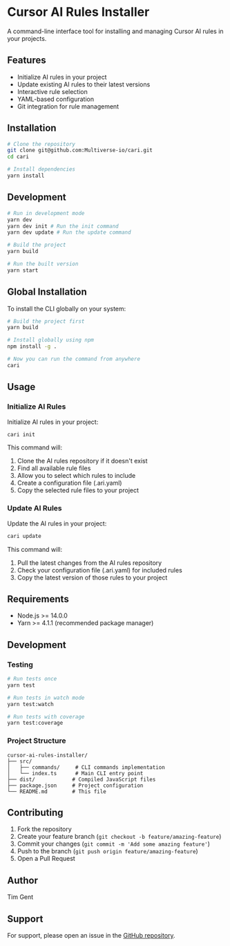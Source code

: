 # Cursor AI Rules Installer

A command-line interface tool for installing and managing Cursor AI rules in your projects.

## Features

- Initialize AI rules in your project
- Update existing AI rules to their latest versions
- Interactive rule selection
- YAML-based configuration
- Git integration for rule management

## Installation

```bash
# Clone the repository
git clone git@github.com:Multiverse-io/cari.git
cd cari

# Install dependencies
yarn install
```

## Development

```bash
# Run in development mode
yarn dev
yarn dev init # Run the init command
yarn dev update # Run the update command

# Build the project
yarn build

# Run the built version
yarn start
```

## Global Installation

To install the CLI globally on your system:

```bash
# Build the project first
yarn build

# Install globally using npm
npm install -g .

# Now you can run the command from anywhere
cari
```

## Usage

### Initialize AI Rules

Initialize AI rules in your project:

```bash
cari init
```

This command will:
1. Clone the AI rules repository if it doesn't exist
2. Find all available rule files
3. Allow you to select which rules to include
4. Create a configuration file (.ari.yaml)
5. Copy the selected rule files to your project

### Update AI Rules

Update the AI rules in your project:

```bash
cari update
```

This command will:
1. Pull the latest changes from the AI rules repository
2. Check your configuration file (.ari.yaml) for included rules
3. Copy the latest version of those rules to your project

## Requirements

- Node.js >= 14.0.0
- Yarn >= 4.1.1 (recommended package manager)

## Development

### Testing

```bash
# Run tests once
yarn test

# Run tests in watch mode
yarn test:watch

# Run tests with coverage
yarn test:coverage
```

### Project Structure

```
cursor-ai-rules-installer/
├── src/
│   ├── commands/     # CLI commands implementation
│   └── index.ts      # Main CLI entry point
├── dist/            # Compiled JavaScript files
├── package.json     # Project configuration
└── README.md        # This file
```

## Contributing

1. Fork the repository
2. Create your feature branch (`git checkout -b feature/amazing-feature`)
3. Commit your changes (`git commit -m 'Add some amazing feature'`)
4. Push to the branch (`git push origin feature/amazing-feature`)
5. Open a Pull Request

## Author

Tim Gent

## Support

For support, please open an issue in the [GitHub repository](https://github.com/Multiverse-io/cari).
